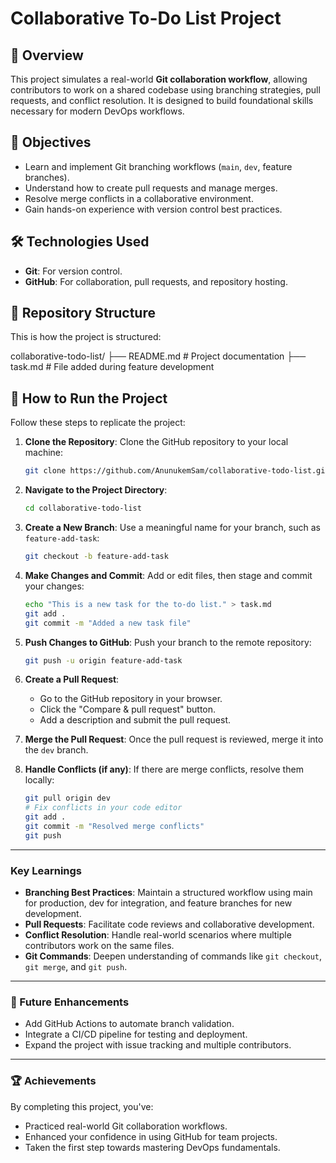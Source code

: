 # Collaborative To-Do List Project

## 🚀 Overview
This project simulates a real-world **Git collaboration workflow**, allowing contributors to work on a shared codebase using branching strategies, pull requests, and conflict resolution. It is designed to build foundational skills necessary for modern DevOps workflows.

## 🎯 Objectives
- Learn and implement Git branching workflows (`main`, `dev`, feature branches).
- Understand how to create pull requests and manage merges.
- Resolve merge conflicts in a collaborative environment.
- Gain hands-on experience with version control best practices.

## 🛠️ Technologies Used
- **Git**: For version control.
- **GitHub**: For collaboration, pull requests, and repository hosting.

## 📂 Repository Structure
This is how the project is structured:

collaborative-todo-list/
├── README.md       # Project documentation
├── task.md         # File added during feature development

## 📝 How to Run the Project

Follow these steps to replicate the project:

1. **Clone the Repository**: Clone the GitHub repository to your local machine:
    ```bash
    git clone https://github.com/AnunukemSam/collaborative-todo-list.git
    ```

2. **Navigate to the Project Directory**:
    ```bash
    cd collaborative-todo-list
    ```

3. **Create a New Branch**: Use a meaningful name for your branch, such as `feature-add-task`:
    ```bash
    git checkout -b feature-add-task
    ```

4. **Make Changes and Commit**: Add or edit files, then stage and commit your changes:
    ```bash
    echo "This is a new task for the to-do list." > task.md
    git add .
    git commit -m "Added a new task file"
    ```

5. **Push Changes to GitHub**: Push your branch to the remote repository:
    ```bash
    git push -u origin feature-add-task
    ```

6. **Create a Pull Request**:
    - Go to the GitHub repository in your browser.
    - Click the "Compare & pull request" button.
    - Add a description and submit the pull request.

7. **Merge the Pull Request**: Once the pull request is reviewed, merge it into the `dev` branch.

8. **Handle Conflicts (if any)**: If there are merge conflicts, resolve them locally:
    ```bash
    git pull origin dev
    # Fix conflicts in your code editor
    git add .
    git commit -m "Resolved merge conflicts"
    git push
    ```

---

### Key Learnings
- **Branching Best Practices**: Maintain a structured workflow using main for production, dev for integration, and feature branches for new development.
- **Pull Requests**: Facilitate code reviews and collaborative development.
- **Conflict Resolution**: Handle real-world scenarios where multiple contributors work on the same files.
- **Git Commands**: Deepen understanding of commands like `git checkout`, `git merge`, and `git push`.

---

### 🚀 Future Enhancements
- Add GitHub Actions to automate branch validation.
- Integrate a CI/CD pipeline for testing and deployment.
- Expand the project with issue tracking and multiple contributors.

---

### 🏆 Achievements
By completing this project, you've:
- Practiced real-world Git collaboration workflows.
- Enhanced your confidence in using GitHub for team projects.
- Taken the first step towards mastering DevOps fundamentals.





